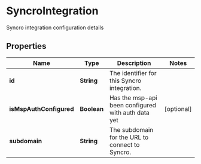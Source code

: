 

# SyncroIntegration

Syncro integration configuration details

## Properties

| Name | Type | Description | Notes |
|------------ | ------------- | ------------- | -------------|
|**id** | **String** | The identifier for this Syncro integration. |  |
|**isMspAuthConfigured** | **Boolean** | Has the msp-api been configured with auth data yet |  [optional] |
|**subdomain** | **String** | The subdomain for the URL to connect to Syncro. |  |



